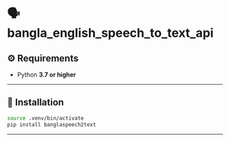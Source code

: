 # 🗣️ bangla_english_speech_to_text_api

## ⚙️ Requirements

* Python **3.7 or higher**

---

## 🚀 Installation

```bash
source .venv/bin/activate
pip install banglaspeech2text
```

---

